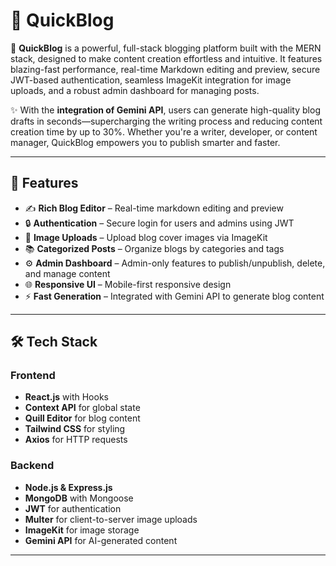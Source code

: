 # 📝 QuickBlog

🚀 **QuickBlog** is a powerful, full-stack blogging platform built with the MERN stack, designed to make content creation effortless and intuitive. It features blazing-fast performance, real-time Markdown editing and preview, secure JWT-based authentication, seamless ImageKit integration for image uploads, and a robust admin dashboard for managing posts.

✨ With the **integration of Gemini API**, users can generate high-quality blog drafts in seconds—supercharging the writing process and reducing content creation time by up to 30%. Whether you're a writer, developer, or content manager, QuickBlog empowers you to publish smarter and faster.

---

## 🚀 Features

- ✍️ **Rich Blog Editor** – Real-time markdown editing and preview
- 🔒 **Authentication** – Secure login for users and admins using JWT
- 📂 **Image Uploads** – Upload blog cover images via ImageKit
- 📚 **Categorized Posts** – Organize blogs by categories and tags
- ⚙️ **Admin Dashboard** – Admin-only features to publish/unpublish, delete, and manage content
- 🌐 **Responsive UI** – Mobile-first responsive design
- ⚡ **Fast Generation** – Integrated with Gemini API to generate blog content

---

## 🛠 Tech Stack

### Frontend
- **React.js** with Hooks
- **Context API** for global state 
- **Quill Editor** for blog content
- **Tailwind CSS** for styling
- **Axios** for HTTP requests

### Backend
- **Node.js & Express.js**
- **MongoDB** with Mongoose
- **JWT** for authentication
- **Multer** for client-to-server image uploads
- **ImageKit** for image storage
- **Gemini API** for AI-generated content

---
